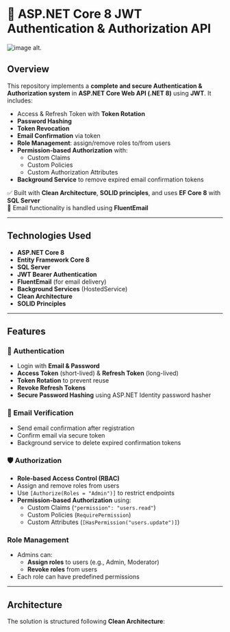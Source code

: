 # 🔐 ASP.NET Core 8 JWT Authentication & Authorization API

![image alt](https://github.com/CoderMahmoud/JwtDemo/blob/17e7c3cfddf732528bdcc3fb8177611528080c02/logo.png).

## Overview

This repository implements a **complete and secure Authentication & Authorization system** in **ASP.NET Core Web API (.NET 8)** using **JWT**. It includes:

- Access & Refresh Token with **Token Rotation**
- **Password Hashing**
- **Token Revocation**
- **Email Confirmation** via token
- **Role Management**: assign/remove roles to/from users
- **Permission-based Authorization** with:
  - Custom Claims
  - Custom Policies
  - Custom Authorization Attributes
- **Background Service** to remove expired email confirmation tokens

✅ Built with **Clean Architecture**, **SOLID principles**, and uses **EF Core 8** with **SQL Server**  
📧 Email functionality is handled using **FluentEmail**

---

##  Technologies Used

- **ASP.NET Core 8**
- **Entity Framework Core 8**
- **SQL Server**
- **JWT Bearer Authentication**
- **FluentEmail** (for email delivery)
- **Background Services** (HostedService)
- **Clean Architecture**
- **SOLID Principles**

---

##  Features

### 🔐 Authentication

- Login with **Email & Password**
- **Access Token** (short-lived) & **Refresh Token** (long-lived)
- **Token Rotation** to prevent reuse
- **Revoke Refresh Tokens**
- **Secure Password Hashing** using ASP.NET Identity password hasher

### 📧 Email Verification

- Send email confirmation after registration
- Confirm email via secure token
- Background service to delete expired confirmation tokens

### 🛡️ Authorization

- **Role-based Access Control (RBAC)**
- Assign and remove roles from users
- Use `[Authorize(Roles = "Admin")]` to restrict endpoints
- **Permission-based Authorization** using:
  - Custom Claims (`"permission": "users.read"`)
  - Custom Policies (`RequirePermission`)
  - Custom Attributes (`[HasPermission("users.update")]`)

###  Role Management

- Admins can:
  - **Assign roles** to users (e.g., Admin, Moderator)
  - **Revoke roles** from users
- Each role can have predefined permissions

---

##  Architecture

The solution is structured following **Clean Architecture**:

